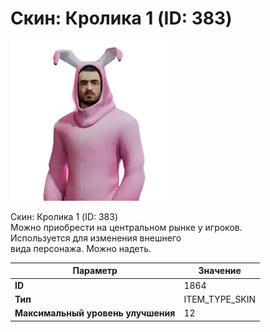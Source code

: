 # Скин: Кролика 1 (ID: 383)

![Item Image](../img/1864.webp?raw=true)

Скин: Кролика 1 (ID: 383)<br>Можно приобрести на центральном рынке у игроков.<br>Используется для изменения внешнего<br>вида персонажа. Можно надеть.


| Параметр | Значение |
|----------|----------|
| **ID** | 1864 |
| **Тип** | ITEM_TYPE_SKIN |
| **Максимальный уровень улучшения** | 12 |

